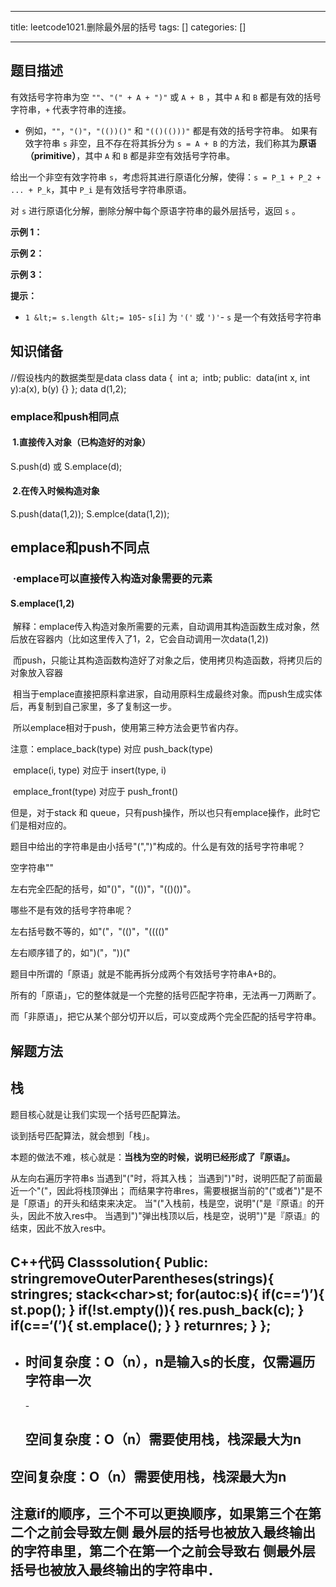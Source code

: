
--- 
title:  leetcode1021.删除最外层的括号 
tags: []
categories: [] 

---
## 题目描述

有效括号字符串为空 `""`、`"(" + A + ")"` 或 `A + B` ，其中 `A` 和 `B` 都是有效的括号字符串，`+` 代表字符串的连接。
- 例如，`""`，`"()"`，`"(())()"` 和 `"(()(()))"` 都是有效的括号字符串。
如果有效字符串 `s` 非空，且不存在将其拆分为 `s = A + B` 的方法，我们称其为**原语（primitive）**，其中 `A` 和 `B` 都是非空有效括号字符串。

给出一个非空有效字符串 `s`，考虑将其进行原语化分解，使得：`s = P_1 + P_2 + ... + P_k`，其中 `P_i` 是有效括号字符串原语。

对 `s` 进行原语化分解，删除分解中每个原语字符串的最外层括号，返回 `s` 。

**示例 1：**

**示例 2：**

**示例 3：**

**提示：**
- `1 &lt;= s.length &lt;= 105`- `s[i]` 为 `'('` 或 `')'`- `s` 是一个有效括号字符串
## 知识储备

>  
 //假设栈内的数据类型是data 
 class data {<!-- --> 
  int a; 
  intb; 
 public: 
  data(int x, int y):a(x), b(y) {} 
 }; 
 data d(1,2); 


### emplace和push相同点

####  1.直接传入对象（已构造好的对象）

S.push(d) 或 S.emplace(d);

####  2.在传入时候构造对象

>  
 S.push(data(1,2)); 
 S.emplce(data(1,2)); 


## emplace和push不同点

###  ·emplace可以直接传入构造对象需要的元素

>  
 <h4>S.emplace(1,2)</h4> 


 解释：emplace传入构造对象所需要的元素，自动调用其构造函数生成对象，然后放在容器内（比如这里传入了1，2，它会自动调用一次data(1,2))

 而push，只能让其构造函数构造好了对象之后，使用拷贝构造函数，将拷贝后的对象放入容器

 相当于emplace直接把原料拿进家，自动用原料生成最终对象。而push生成实体后，再复制到自己家里，多了复制这一步。

 所以emplace相对于push，使用第三种方法会更节省内存。

注意：emplace_back(type) 对应 push_back(type)

 emplace(i, type) 对应于 insert(type, i)

 emplace_front(type) 对应于 push_front()

但是，对于stack 和 queue，只有push操作，所以也只有emplace操作，此时它们是相对应的。

题目中给出的字符串是由小括号"(",")"构成的。什么是有效的括号字符串呢？

空字符串""

左右完全匹配的括号，如"()"，"(())"，"(()())"。

哪些不是有效的括号字符串呢？

左右括号数不等的，如"("，"(()"，"(((()"

左右顺序错了的，如")("，"))("

题目中所谓的「原语」就是不能再拆分成两个有效括号字符串A+B的。

所有的「原语」，它的整体就是一个完整的括号匹配字符串，无法再一刀两断了。

而「非原语」，把它从某个部分切开以后，可以变成两个完全匹配的括号字符串。

## 解题方法

## 栈

题目核心就是让我们实现一个括号匹配算法。

谈到括号匹配算法，就会想到「栈」。

本题的做法不难，核心就是：****当栈为空的时候，说明已经形成了『原语』。****

>  
 从左向右遍历字符串s 
 当遇到"("时，将其入栈； 
 当遇到")"时，说明匹配了前面最近一个"("，因此将栈顶弹出； 
 而结果字符串res，需要根据当前的"("或者")"是不是「原语」的开头和结束来决定。 
 当"("入栈前，栈是空，说明"("是『原语』的开头，因此不放入res中。 
 当遇到")"弹出栈顶以后，栈是空，说明")"是『原语』的结束，因此不放入res中。 


## C++代码 Classsolution{<!-- --> Public: stringremoveOuterParentheses(strings){<!-- --> stringres; stack&lt;char&gt;st; for(autoc:s){<!-- --> if(c==‘)’){<!-- --> st.pop(); } if(!st.empty()){<!-- --> res.push_back(c); } if(c==‘(’){<!-- --> st.emplace(); } } returnres; } };
-  <h2>时间复杂度：O（n），n是输入s的长度，仅需遍历字符串一次</h2> -  <h2>空间复杂度：O（n）需要使用栈，栈深最大为n</h2> 
## 空间复杂度：O（n）需要使用栈，栈深最大为n

## 注意if的顺序，三个不可以更换顺序，如果第三个在第二个之前会导致左侧 最外层的括号也被放入最终输出的字符串里，第二个在第一个之前会导致右 侧最外层括号也被放入最终输出的字符串中．
